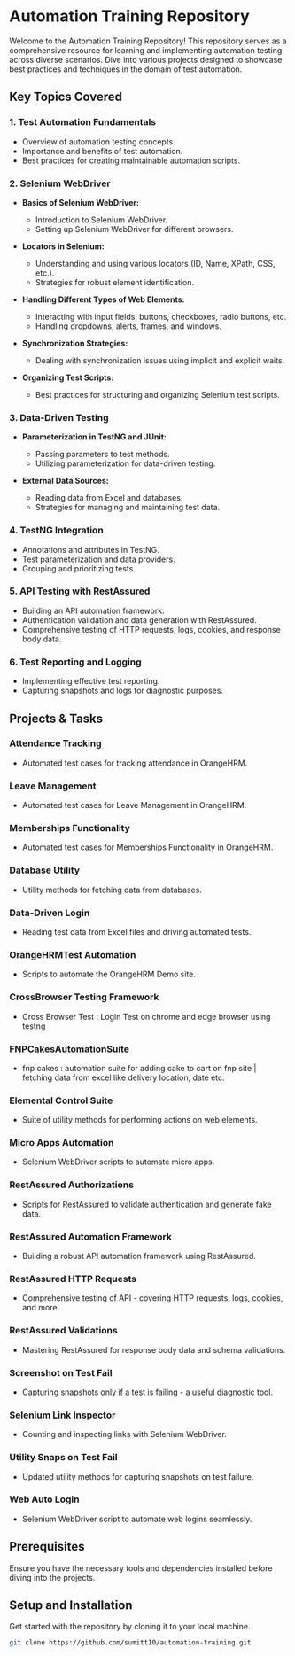 # Automation Training Repository

Welcome to the Automation Training Repository! This repository serves as a comprehensive resource for learning and implementing automation testing across diverse scenarios. Dive into various projects designed to showcase best practices and techniques in the domain of test automation.

## Key Topics Covered

### 1. Test Automation Fundamentals
   - Overview of automation testing concepts.
   - Importance and benefits of test automation.
   - Best practices for creating maintainable automation scripts.

### 2. Selenium WebDriver
   - **Basics of Selenium WebDriver:**
     - Introduction to Selenium WebDriver.
     - Setting up Selenium WebDriver for different browsers.

   - **Locators in Selenium:**
     - Understanding and using various locators (ID, Name, XPath, CSS, etc.).
     - Strategies for robust element identification.

   - **Handling Different Types of Web Elements:**
     - Interacting with input fields, buttons, checkboxes, radio buttons, etc.
     - Handling dropdowns, alerts, frames, and windows.

   - **Synchronization Strategies:**
     - Dealing with synchronization issues using implicit and explicit waits.

   - **Organizing Test Scripts:**
     - Best practices for structuring and organizing Selenium test scripts.

### 3. Data-Driven Testing
   - **Parameterization in TestNG and JUnit:**
     - Passing parameters to test methods.
     - Utilizing parameterization for data-driven testing.

   - **External Data Sources:**
     - Reading data from Excel and databases.
     - Strategies for managing and maintaining test data.
     
### 4. TestNG Integration
   - Annotations and attributes in TestNG.
   - Test parameterization and data providers.
   - Grouping and prioritizing tests.

### 5. API Testing with RestAssured
   - Building an API automation framework.
   - Authentication validation and data generation with RestAssured.
   - Comprehensive testing of HTTP requests, logs, cookies, and response body data.

### 6. Test Reporting and Logging
   - Implementing effective test reporting.
   - Capturing snapshots and logs for diagnostic purposes.

## Projects & Tasks
  
### Attendance Tracking
- Automated test cases for tracking attendance in OrangeHRM.

### Leave Management
- Automated test cases for Leave Management in OrangeHRM.

### Memberships Functionality
- Automated test cases for Memberships Functionality in OrangeHRM.

### Database Utility

- Utility methods for fetching data from databases.

### Data-Driven Login

- Reading test data from Excel files and driving automated tests.

### OrangeHRMTest Automation
- Scripts to automate the OrangeHRM Demo site.

### CrossBrowser Testing Framework
- Cross Browser Test : Login Test on chrome and edge browser using testng

### FNPCakesAutomationSuite
- fnp cakes : automation suite for adding cake to cart on fnp site | fetching data from excel like delivery location, date etc.
  
### Elemental Control Suite

- Suite of utility methods for performing actions on web elements.

### Micro Apps Automation

- Selenium WebDriver scripts to automate micro apps.

### RestAssured Authorizations

- Scripts for RestAssured to validate authentication and generate fake data.

### RestAssured Automation Framework

- Building a robust API automation framework using RestAssured.

### RestAssured HTTP Requests

- Comprehensive testing of API - covering HTTP requests, logs, cookies, and more.

### RestAssured Validations

- Mastering RestAssured for response body data and schema validations.

### Screenshot on Test Fail

- Capturing snapshots only if a test is failing - a useful diagnostic tool.

### Selenium Link Inspector

- Counting and inspecting links with Selenium WebDriver.

### Utility Snaps on Test Fail

- Updated utility methods for capturing snapshots on test failure.

### Web Auto Login

- Selenium WebDriver script to automate web logins seamlessly.

## Prerequisites

Ensure you have the necessary tools and dependencies installed before diving into the projects. 

## Setup and Installation

Get started with the repository by cloning it to your local machine.

```bash
git clone https://github.com/sumitt10/automation-training.git

